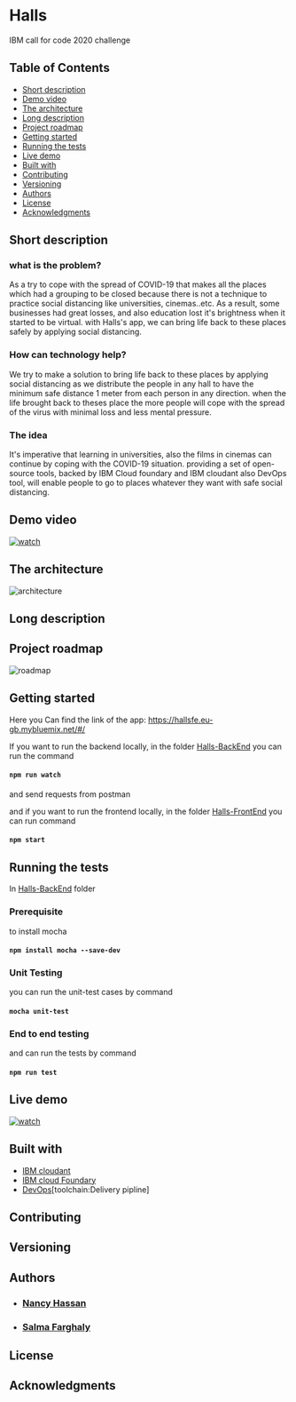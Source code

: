 # Halls
IBM call for code 2020 challenge

## Table of Contents
* [Short description](#short-description)
* [Demo video](#demo-video)
* [The architecture](#the-architecture)
* [Long description](#long-description)
* [Project roadmap](#project-roadmap)
* [Getting started](#getting-started)
* [Running the tests](#running-the-tests)
* [Live demo](#live-demo)
* [Built with](#built-with)
* [Contributing](#contributing)
* [Versioning](#versioning)
* [Authors](#authors)
* [License](#license)
* [Acknowledgments](#acknowledgments)

## Short description
### what is the problem?
As a try to cope with the spread of COVID-19 that makes all the places which had a grouping to be closed because there is not a technique to practice social distancing like universities, cinemas..etc. As a result, some businesses had great losses, and also education lost it's brightness when it started to be virtual. with Halls's app, we can bring life back to these places safely by applying social distancing.


### How can technology help?
We try to make a solution to bring life back to these places by applying social distancing as we distribute the people in any hall to have the minimum safe distance 1 meter from each person in any direction. when the life brought back to theses place the more people will cope with the spread of the virus with minimal loss and less mental pressure.

### The idea
It's imperative that learning in universities, also the films in cinemas can continue by coping with the COVID-19 situation. providing a set of open-source tools, backed by IBM Cloud foundary and IBM cloudant also DevOps tool, will enable people to go to places whatever they want with safe social distancing.


## Demo video
[![watch](https://img.youtube.com/vi/GYDUYzGLDRo/3.jpg)](https://youtu.be/GYDUYzGLDRo)

## The architecture
![architecture](https://github.com/SalmaFarghaly/Halls/blob/master/architecture.jpg)
## Long description

## Project roadmap
![roadmap](https://github.com/SalmaFarghaly/Halls/blob/master/roadmap.jpg)

## Getting started
Here you Can find the link of the app: https://hallsfe.eu-gb.mybluemix.net/#/

If you want to run the backend locally, in the folder [Halls-BackEnd](https://github.com/SalmaFarghaly/Halls/Halls-BackEnd)
you can  run the command 
#### `npm run watch ` 
and send requests from postman

and if you want to run the frontend locally, in the folder [Halls-FrontEnd](https://github.com/SalmaFarghaly/Halls/Halls-FrontEnd/Halls-FrontEnd)
you can  run command 
#### `npm start ` 

## Running the tests
In [Halls-BackEnd](https://github.com/SalmaFarghaly/Halls/Halls-BackEnd) folder 

### Prerequisite
to install mocha
#### `npm install mocha --save-dev `

### Unit Testing
you can run the unit-test cases by command
#### ` mocha unit-test `

### End to end testing
and can run the tests by command
#### ` npm run test `

## Live demo
[![watch](https://img.youtube.com/vi/NsgI_1lHkoQ/0.jpg)](https://www.youtube.com/watch?v=NsgI_1lHkoQ&feature=youtu.be)

## Built with
* [IBM cloudant](https://cloud.ibm.com/catalog?search=cloudant#search_results)
* [IBM cloud Foundary](https://cloud.ibm.com/catalog?search=cloud%20foundry#search_results)
* [DevOps](https://cloud.ibm.com/devops/toolchains)[toolchain:Delivery pipline]

## Contributing

## Versioning
## Authors

* ### [Nancy Hassan](https://github.com/nancy9taya)
* ### [Salma Farghaly](https://github.com/SalmaFarghaly)
## License
## Acknowledgments
